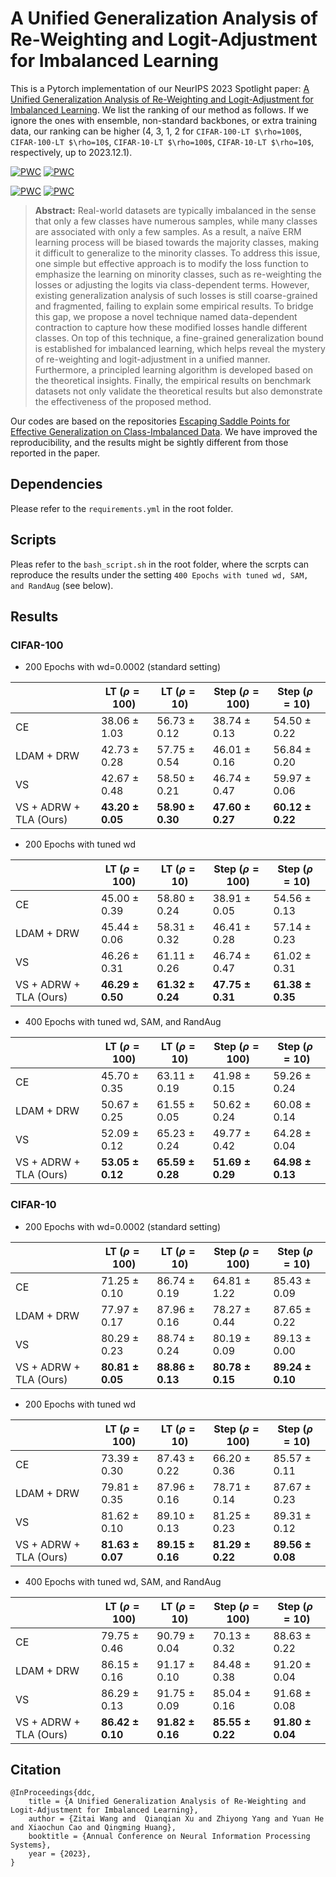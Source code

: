 # A Unified Generalization Analysis of Re-Weighting and Logit-Adjustment for Imbalanced Learning

This is a Pytorch implementation of our NeurIPS 2023 Spotlight paper: [A Unified Generalization Analysis of Re-Weighting and Logit-Adjustment for Imbalanced Learning](https://arxiv.org/abs/2310.04752). We list the ranking of our method as follows. If we ignore the ones with ensemble, non-standard backbones, or extra training data, our ranking can be higher (4, 3, 1, 2 for `CIFAR-100-LT $\rho=100$`, `CIFAR-100-LT $\rho=10$`, `CIFAR-10-LT $\rho=100$`, `CIFAR-10-LT $\rho=10$`, respectively, up to 2023.12.1).

[![PWC](https://img.shields.io/endpoint.svg?url=https://paperswithcode.com/badge/a-unified-generalization-analysis-of-re/long-tail-learning-on-cifar-100-lt-r-100)](https://paperswithcode.com/sota/long-tail-learning-on-cifar-100-lt-r-100?p=a-unified-generalization-analysis-of-re) [![PWC](https://img.shields.io/endpoint.svg?url=https://paperswithcode.com/badge/a-unified-generalization-analysis-of-re/long-tail-learning-on-cifar-100-lt-r-10)](https://paperswithcode.com/sota/long-tail-learning-on-cifar-100-lt-r-10?p=a-unified-generalization-analysis-of-re)
	
[![PWC](https://img.shields.io/endpoint.svg?url=https://paperswithcode.com/badge/a-unified-generalization-analysis-of-re/long-tail-learning-on-cifar-10-lt-r-100)](https://paperswithcode.com/sota/long-tail-learning-on-cifar-10-lt-r-100?p=a-unified-generalization-analysis-of-re) [![PWC](https://img.shields.io/endpoint.svg?url=https://paperswithcode.com/badge/a-unified-generalization-analysis-of-re/long-tail-learning-on-cifar-10-lt-r-10)](https://paperswithcode.com/sota/long-tail-learning-on-cifar-10-lt-r-10?p=a-unified-generalization-analysis-of-re)

> **Abstract:** Real-world datasets are typically imbalanced in the sense that only a few classes have numerous samples, while many classes are associated with only a few samples. As a result, a naïve ERM learning process will be biased towards the majority classes, making it difficult to generalize to the minority classes. To address this issue, one simple but effective approach is to modify the loss function to emphasize the learning on minority classes, such as re-weighting the losses or adjusting the logits via class-dependent terms. However, existing generalization analysis of such losses is still coarse-grained and fragmented, failing to explain some empirical results. To bridge this gap, we propose a novel technique named data-dependent contraction to capture how these modified losses handle different classes. On top of this technique, a fine-grained generalization bound is established for imbalanced learning, which helps reveal the mystery of re-weighting and logit-adjustment in a unified manner. Furthermore, a principled learning algorithm is developed based on the theoretical insights. Finally, the empirical results on benchmark datasets not only validate the theoretical results but also demonstrate the effectiveness of the proposed method.

Our codes are based on the repositories [Escaping Saddle Points for Effective Generalization on Class-Imbalanced Data](https://github.com/val-iisc/saddle-longtail). We have improved the reproducibility, and the results might be sightly different from those reported in the paper.

## Dependencies

Please refer to the `requirements.yml` in the root folder.

## Scripts

Pleas refer to the `bash_script.sh` in the root folder, where the scrpts can reproduce the results under the setting `400 Epochs with tuned wd, SAM, and RandAug` (see below).

## Results

### CIFAR-100

- 200 Epochs with wd=0.0002 (standard setting)

| | LT ($\rho=100$)  | LT ($\rho=10$)  | Step ($\rho=100$)  | Step ($\rho=10$) |
|  ----  | ----  | ----  | ----  | ----  |
| CE | 38.06 ± 1.03 | 56.73 ± 0.12 |  38.74 ± 0.13 | 54.50 ± 0.22 |
| LDAM + DRW | 42.73 ± 0.28 | 57.75 ± 0.54 | 46.01 ± 0.16 | 56.84 ± 0.20 |
| VS | 42.67 ± 0.48 | 58.50 ± 0.21 | 46.74 ± 0.47 | 59.97 ± 0.06 |
| VS + ADRW + TLA (Ours) | **43.20 ± 0.05** | **58.90 ± 0.30** | **47.60 ± 0.27** | **60.12 ± 0.22** |

- 200 Epochs with tuned wd

| | LT ($\rho=100$)  | LT ($\rho=10$)  | Step ($\rho=100$)  | Step ($\rho=10$) |
|  ----  | ----  | ----  | ----  | ----  |
| CE | 45.00 ± 0.39 | 58.80 ± 0.24 |  38.91 ± 0.05 | 54.56 ± 0.13 |
| LDAM + DRW | 45.44 ± 0.06 | 58.31 ± 0.32 | 46.41 ± 0.28 | 57.14 ± 0.23 |
| VS | 46.26 ± 0.31 | 61.11 ± 0.26 | 46.74 ± 0.47 | 61.02 ± 0.31 |
| VS + ADRW + TLA (Ours) | **46.29 ± 0.50** | **61.32 ± 0.24** | **47.75 ± 0.31** | **61.38 ± 0.35** |

- 400 Epochs with tuned wd, SAM, and RandAug

| | LT ($\rho=100$)  | LT ($\rho=10$)  | Step ($\rho=100$)  | Step ($\rho=10$) |
|  ----  | ----  | ----  | ----  | ----  |
| CE | 45.70 ± 0.35 | 63.11 ± 0.19 |  41.98 ± 0.15 | 59.26 ± 0.24 |
| LDAM + DRW | 50.67 ± 0.25 | 61.55 ± 0.05 | 50.62 ± 0.24 | 60.08 ± 0.14 |
| VS | 52.09 ± 0.12 | 65.23 ± 0.24 | 49.77 ± 0.42 | 64.28 ± 0.04 |
| VS + ADRW + TLA (Ours) | **53.05 ± 0.12** | **65.59 ± 0.28** | **51.69 ± 0.29** | **64.98 ± 0.13** |



### CIFAR-10

- 200 Epochs with wd=0.0002 (standard setting)

| | LT ($\rho=100$)  | LT ($\rho=10$)  | Step ($\rho=100$)  | Step ($\rho=10$) |
|  ----  | ----  | ----  | ----  | ----  |
| CE | 71.25 ± 0.10 | 86.74 ± 0.19 |  64.81 ± 1.22 | 85.43 ± 0.09 |
| LDAM + DRW | 77.97 ± 0.17 | 87.96 ± 0.16 | 78.27 ± 0.44 | 87.65 ± 0.22 |
| VS | 80.29 ± 0.23 | 88.74 ± 0.24 | 80.19 ± 0.09 | 89.13 ± 0.00 |
| VS + ADRW + TLA (Ours) | **80.81 ± 0.05** | **88.86 ± 0.13** | **80.78 ± 0.15** | **89.24 ± 0.10** |

- 200 Epochs with tuned wd

| | LT ($\rho=100$)  | LT ($\rho=10$)  | Step ($\rho=100$)  | Step ($\rho=10$) |
|  ----  | ----  | ----  | ----  | ----  |
| CE | 73.39 ± 0.30 | 87.43 ± 0.22 |  66.20 ± 0.36 | 85.57 ± 0.11 |
| LDAM + DRW | 79.81 ± 0.35 | 87.96 ± 0.16 | 78.71 ± 0.14 | 87.67 ± 0.23 |
| VS | 81.62 ± 0.10 | 89.10 ± 0.13 | 81.25 ± 0.23 | 89.31 ± 0.12 |
| VS + ADRW + TLA (Ours) | **81.63 ± 0.07** | **89.15 ± 0.16** | **81.29 ± 0.22** | **89.56 ± 0.08** |

- 400 Epochs with tuned wd, SAM, and RandAug

| | LT ($\rho=100$)  | LT ($\rho=10$)  | Step ($\rho=100$)  | Step ($\rho=10$) |
|  ----  | ----  | ----  | ----  | ----  |
| CE | 79.75 ± 0.46 | 90.79 ± 0.04 | 70.13 ± 0.32  | 88.63 ± 0.22 |
| LDAM + DRW | 86.15 ± 0.16 | 91.17 ± 0.10 | 84.48 ± 0.38  | 91.20 ± 0.04 |
| VS | 86.29 ± 0.13 | 91.75 ± 0.09 | 85.04 ± 0.16 | 91.68 ± 0.08 |
| VS + ADRW + TLA (Ours) | **86.42 ± 0.10** | **91.82 ± 0.16** | **85.55 ± 0.22**  | **91.80 ± 0.04** |

## Citation

```
@InProceedings{ddc,
    title = {A Unified Generalization Analysis of Re-Weighting and Logit-Adjustment for Imbalanced Learning},
    author = {Zitai Wang and  Qianqian Xu and Zhiyong Yang and Yuan He and Xiaochun Cao and Qingming Huang},
    booktitle = {Annual Conference on Neural Information Processing Systems},
    year = {2023},
}
```
